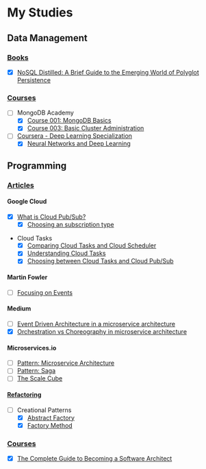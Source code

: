 
# My Studies

## Data Management

### [Books](./books/index.md)

- [x] [NoSQL Distilled: A Brief Guide to the Emerging World of Polyglot Persistence](./books/nosql_distilled/nosql_distilled.md)

### [Courses](./courses/index.md)

- [ ] MongoDB Academy
    - [x] [Course 001: MongoDB Basics](./courses/mongodb_academy/m001_mongodb_basics/index.md)
    - [x] [Course 003: Basic Cluster Administration](./courses/mongodb_academy/m103_basic_cluster_administration/index.md)
- [ ] [Coursera - Deep Learning Specialization](./courses/deeplearning_ai/index.md)
    - [x] [Neural Networks and Deep Learning](./courses/deeplearning_ai/neural_networks_and_deep_learning/index.md)

## Programming

### [Articles](./programming/articles/index.md)

#### Google Cloud

- [x] [What is Cloud Pub/Sub?](/programming/articles/google_cloud/cloud_pub_sub/o_que_e_o_pub_sub.md)
    - [x] [Choosing an subscription type](programming/articles/google_cloud/cloud_pub_sub/escolha_um_tipo_de_assinatura.md)
- Cloud Tasks
    - [x] [Comparing Cloud Tasks and Cloud Scheduler](programming/articles/google_cloud/cloud_tasks/compare_o_cloud_tasks_com_o_cloud_scheduler.md)
    - [x] [Understanding Cloud Tasks](programming/articles/google_cloud/cloud_tasks/entender_o_cloud_tasks.md)
    - [x] [Choosing between Cloud Tasks and Cloud Pub/Sub](programming/articles/google_cloud/cloud_tasks/escolha_o_cloud_tasks_ou_o_pub_sub.md)

#### Martin Fowler

- [ ] [Focusing on Events](programming/articles/martin_fowler/focusing_on_events.md)

#### Medium

- [ ] [Event Driven Architecture in a microservice architecture](programming/articles/medium/event_driven_architecture_em_uma_arquitetura_de_microsservicos.md)
- [x] [Orchestration vs Choreography in microservice architecture](programming/articles/medium/orquestracao_vs_coreografia_em_microservicos.md)

#### Microservices.io

- [ ] [Pattern: Microservice Architecture](programming/articles/microservices_io/pattern_microservice_architecture.md)
- [ ] [Pattern: Saga](programming/articles/microservices_io/pattern_saga.md)
- [ ] [The Scale Cube](programming/articles/microservices_io/the_scale_cube.md)

#### [Refactoring](./programming/articles/refactoring/index.md)

- [ ] Creational Patterns
    - [x] [Abstract Factory](./programming/articles/refactoring/creational_patterns/abstract_factory/index.md)
    - [x] [Factory Method](./programming/articles/refactoring/creational_patterns/factory_method/index.md)

### [Courses](./programming/courses/index.md)

- [x] [The Complete Guide to Becoming a Software Architect](programming/courses/the_complete_guide_to_becoming_a_software_architect/index.md)
